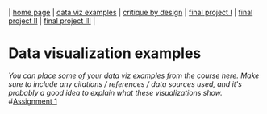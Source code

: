 | [home page](https://cmustudent.github.io/tswd-portfolio-templates/) | [data viz examples](dataviz-examples) | [critique by design](critique-by-design) | [final project I](final-project-part-one) | [final project II](final-project-part-two) | [final project III](final-project-part-three) |

# Data visualization examples
_You can place some of your data viz examples from the course here.  Make sure to include any citations / references / data sources used, and it's probably a good idea to explain what these visualizations show._
#[Assignment 1](https://docs.google.com/document/d/18CzrOcL2Odi-c4bULJAGIloIEvDMdLkqJU4LuR-_ZJ0/edit?usp=sharing)
